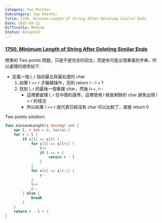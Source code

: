 ```yaml
---
Category: Two Pointer
Subcategory: Two Pointer
Title: 1750. Minimum Length of String After Deleting Similar Ends
Date: 2025-09-12
Difficulty: Medium
Status: Accepted
---
```

### [1750. Minimum Length of String After Deleting Similar Ends] 

標準的 Two points 問題，只是不是完全的回文，而是有可能出現重複的字串，所以處理的順序如下:
-   定義一個 l, r 指向最左與最右邊的 char
    1.  如果 l == r 才繼續操作，否則 return r - l + 1
    2.  找到 l, r 的最後一個重複 char，然後 l++, r--
        -   這裡要處理 l, r 在中間的邊界，這裡使用 l 檢查剩餘的 char 避免出現 l > r 的情況
        -   所以如果 l == r 就代表已經沒有 char 可以比較了，直接 return 0    

Two points solution:
```go
func minimumLength(s string) int {
    var l, r int = 0, len(s)-1
    for r > l {
        if s[l] == s[r] {
            for s[l] == s[l+1] {
                l++
                if l == r {
                    return r - l
                }
            }
            for s[r] == s[r-1] {
                r--
            }
            l++
            r--
        } else {
            break
        }
    }
    return r - l + 1
}
```

[1750. Minimum Length of String After Deleting Similar Ends]: https://leetcode.com/problems/minimum-length-of-string-after-deleting-similar-ends/description/?envType=daily-question&envId=2024-03-05
